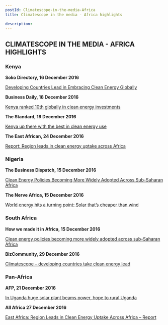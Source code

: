 ```yaml
---
postId: Climatescope-in-the-media-Africa
title: Climatescope in the media - Africa highlights

description: 
---
```

## CLIMATESCOPE IN THE MEDIA - AFRICA HIGHLIGHTS

### Kenya

<strong> Soko Directory, 16 December 2016 </strong>

<a href="https://bit.ly/2h6W51V"> Developing Countries Lead in Embracing Clean Energy Globally </a>

<strong> Business Daily, 18 December 2016</strong>

<a href="https://bit.ly/2hQAko2"> Kenya ranked 10th globally in clean energy investments </a>

<strong> The Standard, 19 December 2016 </strong>

<a href="https://bit.ly/2ho5mCE"> Kenya up there with the best in clean energy use</a>

<strong> The East African, 24 December 2016 </strong>

<a href="https://bit.ly/2hMOauX"> Report: Region leads in clean energy uptake across Africa </a>

### Nigeria

<strong> The Business Dispatch, 15 December 2016 </strong>

<a href="https://bit.ly/2h7iNa9"> Clean Energy Policies Becoming More Widely Adopted Across Sub-Saharan Africa</a>

<strong> The Nerve Africa, 15 December 2016 </strong>

<a href="https://bit.ly/2hAOkon"> World energy hits a turning point: Solar that’s cheaper than wind </a>

### South Africa

<strong> How we made it in Africa, 15 December 2016 </strong>

<a href="https://bit.ly/2hNfyIH"> Clean energy policies becoming more widely adopted across sub-Saharan Africa </a>

<strong> BizCommunity, 29 December 2016 </strong> 

<a href="https://bit.ly/2icSd3Q"> Climatescope – developing countries take clean energy lead</a>

### Pan-Africa

<strong> AFP, 21 December 2016 </strong>

<a href="https://bit.ly/2h9JX2v"> In Uganda huge solar plant beams power, hope to rural Uganda </a>

<strong> All Africa 27 December 2016 </strong> 

<a href="https://bit.ly/2iyu8Sd"> East Africa: Region Leads in Clean Energy Uptake Across Africa – Report</a>
